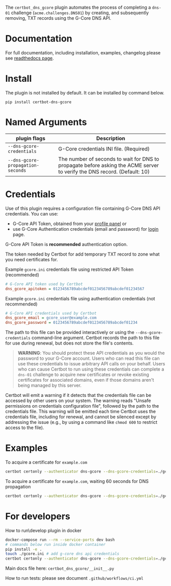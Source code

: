 The `certbot_dns_gcore` plugin automates the process of
completing a `dns-01` challenge (`acme.challenges.DNS01`) by
creating, and subsequently removing, TXT records using the G-Core DNS
API.

Documentation
===============
For full documentation, including installation, examples, changelog please see [readthedocs page](https://gcore-dns-certbot-plugin.readthedocs.io/en/latest/).

Install
===============

The plugin is not installed by default. It can be installed by command
below.

``` {.bash}
pip install certbot-dns-gcore
```

Named Arguments
===============

| plugin flags | Description |
| ----------- | ----------- |
| `--dns-gcore-credentials` | G-Core credentials INI file. (Required) |
| `--dns-gcore-propagation-seconds` | The number of seconds to wait for DNS to propagate before asking the ACME server to verify the DNS record. (Default: 10) |


Credentials
===========

Use of this plugin requires a configuration file containing G-Core DNS
API credentials. You can use:
* G-Core API Token, obtained from your [profile panel](https://accounts.gcorelabs.com/profile/api-tokens) 
or
* use G-Core Authentication credentials (email and password) for [login](https://auth.gcorelabs.com/login/signin) page.

G-Core API Token is **recommended** authentication option.

The token needed by Certbot for add temporary TXT record to zone what
you need certificates for.

Example `gcore.ini` credentials file using restricted API Token (recommended)
```ini
# G-Core API token used by Certbot
dns_gcore_apitoken = 0123456789abcdef0123456789abcdef01234567
```
Example `gcore.ini` credentials file using authentication credentials (not recommended)
```ini
# G-Core API credentials used by Certbot
dns_gcore_email = gcore_user@example.com
dns_gcore_password = 0123456789abcdef0123456789abcdef01234
```

The path to this file can be provided interactively or using the
`--dns-gcore-credentials` command-line argument. Certbot records the
path to this file for use during renewal, but does not store the file\'s
contents.

> **WARNING**:
You should protect these API credentials as you would the password to
your G-Core account. Users who can read this file can use these
credentials to issue arbitrary API calls on your behalf. Users who can
cause Certbot to run using these credentials can complete a `dns-01`
challenge to acquire new certificates or revoke existing certificates
for associated domains, even if those domains aren\'t being managed by
this server.

Certbot will emit a warning if it detects that the credentials file can
be accessed by other users on your system. The warning reads \"Unsafe
permissions on credentials configuration file\", followed by the path to
the credentials file. This warning will be emitted each time Certbot
uses the credentials file, including for renewal, and cannot be silenced
except by addressing the issue (e.g., by using a command like
`chmod 600` to restrict access to the file).

Examples
========
To acquire a certificate for ``example.com``
```bash
certbot certonly --authenticator dns-gcore --dns-gcore-credentials=./gcore.ini -d 'example.com'
```

To acquire a certificate for ``example.com``, waiting 60 seconds for DNS propagation
```bash
certbot certonly --authenticator dns-gcore --dns-gcore-credentials=./gcore.ini --dns-gcore-propagation-seconds=60 -d 'studentut24.ru'
```

For developers
========

How to run\develop plugin in docker
```bash
docker-compose run --rm --service-ports dev bash
# commands below run inside docker container
pip install -e .
touch ./gcore.ini # add g-core dns api credentials
certbot certonly --authenticator dns-gcore --dns-gcore-credentials=./gcore.ini -d 'example.com'
```

Main docs file here: `certbot_dns_gcore/__init__.py`

How to run tests:
please see document `.github/workflows/ci.yml`
